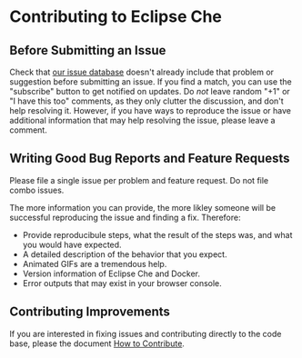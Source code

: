 Contributing to Eclipse Che
=====================

Before Submitting an Issue
--------------------------
Check that [our issue database](https://github.com/codenvy/che-core/issues)
doesn't already include that problem or suggestion before submitting an issue.
If you find a match, you can use the "subscribe" button to get notified on
updates. Do *not* leave random "+1" or "I have this too" comments, as they
only clutter the discussion, and don't help resolving it. However, if you
have ways to reproduce the issue or have additional information that may help
resolving the issue, please leave a comment.

Writing Good Bug Reports and Feature Requests
---------------------------------------------
Please file a single issue per problem and feature request. Do not file combo issues.

The more information you can provide, the more likley someone will be successful reproducing the issue and finding a fix. Therefore:
* Provide reproducibule steps, what the result of the steps was, and what you would have expected.
* A detailed description of the behavior that you expect.
* Animated GIFs are a tremendous help.
* Version information of Eclipse Che and Docker.
* Error outputs that may exist in your browser console.

Contributing Improvements
-------------------------
If you are interested in fixing issues and contributing directly to the code base, please the document [How to Contribute](https://github.com/eclipse/che/wiki/How-To-Contribute).
